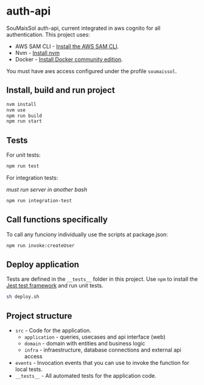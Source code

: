 # auth-api

SouMaisSol auth-api, current integrated in aws cognito for all authentication. This project uses:

- AWS SAM CLI - [Install the AWS SAM CLI](https://docs.aws.amazon.com/serverless-application-model/latest/developerguide/serverless-sam-cli-install.html).
- Nvm - [Install nvm](https://github.com/nvm-sh/nvm#installing-and-updating)
- Docker - [Install Docker community edition](https://hub.docker.com/search/?type=edition&offering=community).

You must have aws access configured under the profile `soumaissol`.

## Install, build and run project

```bash
nvm install
nvm use
npm run build
npm run start
```

## Tests

For unit tests:

```bash
npm run test
```

For integration tests:

_must run server in another bash_

```bash
npm run integration-test
```

## Call functions specifically

To call any funciony individually use the scripts at package.json:

```bash
npm run invoke:createUser
```

## Deploy application

Tests are defined in the `__tests__` folder in this project. Use `npm` to install the [Jest test framework](https://jestjs.io/) and run unit tests.

```bash
sh deploy.sh
```

## Project structure

- `src` - Code for the application.
  - `application` - queries, usecases and api interface (web)
  - `domain` - domain with entities and business logic
  - `infra` - infraestructure, database connections and external api access
- `events` - Invocation events that you can use to invoke the function for local tests.
- `__tests__` - All automated tests for the application code.
